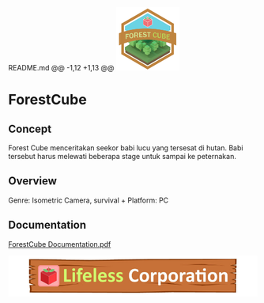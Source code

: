  README.md
@@ -1,12 +1,13 @@
 ![Logo](/Etc/MainMenu_Logo.png?raw=true)
 # ForestCube
 
 ## Concept
 Forest Cube menceritakan seekor babi lucu yang tersesat di hutan. Babi tersebut harus
 melewati beberapa stage untuk sampai ke peternakan.
  
  ## Overview
  Genre: Isometric Camera, survival
 +
  Platform: PC
  
  ## Documentation
 [ForestCube Documentation.pdf](/Documentation/ForestCube%20Documentation.pdf?raw=true)
 
 ![Logo](/Etc/lifeless_corp.jpg)
